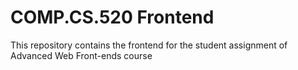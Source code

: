 # COMP.CS.520 Frontend

This repository contains the frontend for the student assignment of Advanced Web Front-ends course

